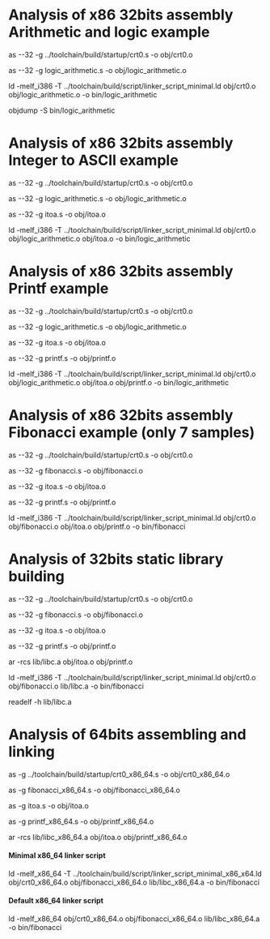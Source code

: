 Analysis of x86 32bits assembly
Arithmetic and logic example
======================

as --32 -g ../toolchain/build/startup/crt0.s -o obj/crt0.o

as --32 -g logic_arithmetic.s -o obj/logic_arithmetic.o

ld -melf_i386 -T ../toolchain/build/script/linker_script_minimal.ld obj/crt0.o obj/logic_arithmetic.o -o bin/logic_arithmetic

objdump -S bin/logic_arithmetic


Analysis of x86 32bits assembly
Integer to ASCII example
======================

as --32 -g ../toolchain/build/startup/crt0.s -o obj/crt0.o

as --32 -g logic_arithmetic.s -o obj/logic_arithmetic.o

as --32 -g itoa.s -o obj/itoa.o

ld -melf_i386 -T ../toolchain/build/script/linker_script_minimal.ld obj/crt0.o obj/logic_arithmetic.o obj/itoa.o -o bin/logic_arithmetic


Analysis of x86 32bits assembly
Printf example
======================

as --32 -g ../toolchain/build/startup/crt0.s -o obj/crt0.o

as --32 -g logic_arithmetic.s -o obj/logic_arithmetic.o

as --32 -g itoa.s -o obj/itoa.o

as --32 -g printf.s -o obj/printf.o

ld -melf_i386 -T ../toolchain/build/script/linker_script_minimal.ld obj/crt0.o obj/logic_arithmetic.o obj/itoa.o obj/printf.o -o bin/logic_arithmetic


Analysis of x86 32bits assembly
Fibonacci example (only 7 samples)
======================

as --32 -g ../toolchain/build/startup/crt0.s -o obj/crt0.o

as --32 -g fibonacci.s -o obj/fibonacci.o

as --32 -g itoa.s -o obj/itoa.o

as --32 -g printf.s -o obj/printf.o

ld -melf_i386 -T ../toolchain/build/script/linker_script_minimal.ld obj/crt0.o obj/fibonacci.o obj/itoa.o obj/printf.o -o bin/fibonacci


Analysis of 32bits static library building
======================

as --32 -g ../toolchain/build/startup/crt0.s -o obj/crt0.o

as --32 -g fibonacci.s -o obj/fibonacci.o

as --32 -g itoa.s -o obj/itoa.o

as --32 -g printf.s -o obj/printf.o

ar -rcs lib/libc.a obj/itoa.o obj/printf.o 

ld -melf_i386 -T ../toolchain/build/script/linker_script_minimal.ld obj/crt0.o obj/fibonacci.o lib/libc.a -o bin/fibonacci

readelf -h lib/libc.a


Analysis of 64bits assembling and linking
======================

as -g ../toolchain/build/startup/crt0_x86_64.s -o obj/crt0_x86_64.o

as -g fibonacci_x86_64.s -o obj/fibonacci_x86_64.o

as -g itoa.s -o obj/itoa.o

as -g printf_x86_64.s -o obj/printf_x86_64.o

ar -rcs lib/libc_x86_64.a obj/itoa.o obj/printf_x86_64.o 

#### Minimal x86_64 linker script
ld -melf_x86_64 -T ../toolchain/build/script/linker_script_minimal_x86_x64.ld obj/crt0_x86_64.o obj/fibonacci_x86_64.o lib/libc_x86_64.a -o bin/fibonacci

#### Default x86_64 linker script
ld -melf_x86_64 obj/crt0_x86_64.o obj/fibonacci_x86_64.o lib/libc_x86_64.a -o bin/fibonacci







